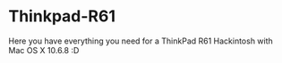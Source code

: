# Thinkpad-R61
Here you have everything you need for a ThinkPad R61 Hackintosh with Mac OS X 10.6.8 :D
